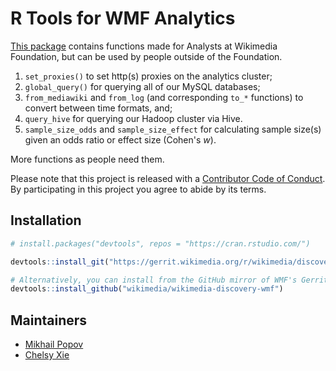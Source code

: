 # R Tools for WMF Analytics

[This package](https://phabricator.wikimedia.org/diffusion/1821/) contains functions made for Analysts at Wikimedia Foundation, but can be used by people outside of the Foundation.

1. `set_proxies()` to set http(s) proxies on the analytics cluster;
2. `global_query()` for querying all of our MySQL databases;
3. `from_mediawiki` and `from_log` (and corresponding `to_*` functions) to convert between time formats, and;
4. `query_hive` for querying our Hadoop cluster via Hive.
5. `sample_size_odds` and `sample_size_effect` for calculating sample size(s) given an odds ratio or effect size (Cohen's *w*).

More functions as people need them.

Please note that this project is released with a [Contributor Code of Conduct](CONDUCT.md). By participating in this project you agree to abide by its terms.

## Installation

```R
# install.packages("devtools", repos = "https://cran.rstudio.com/")

devtools::install_git("https://gerrit.wikimedia.org/r/wikimedia/discovery/wmf")

# Alternatively, you can install from the GitHub mirror of WMF's Gerrit repos:
devtools::install_github("wikimedia/wikimedia-discovery-wmf")
```

## Maintainers

- [Mikhail Popov](https://meta.wikimedia.org/wiki/User:MPopov_(WMF))
- [Chelsy Xie](https://meta.wikimedia.org/wiki/User:CXie_(WMF))

